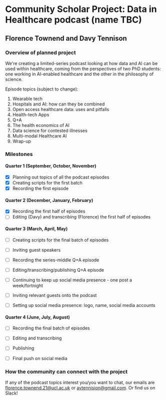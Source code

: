 # Community Scholar Project: Data in Healthcare podcast (name TBC)
## Florence Townend and Davy Tennison

### Overview of planned project
We're creating a limited-series podcast looking at how data and AI can be used within healthcare, coming from the perspectives of two PhD students: 
one working in AI-enabled healthcare and the other in the philosophy of science.

Episode topics (subject to change):
1. Wearable tech
2. Hospitals and AI: how can they be combined
3. Open access healthcare data: uses and pitfalls
4. Health-tech Apps
5. Q+A
6. The health economics of AI
7. Data science for contested illnesses
8. Multi-modal Healthcare AI
9. Wrap-up

### Milestones

#### Quarter 1 (September, October, November)
- [x] Planning out topics of all the podcast episodes
- [x] Creating scripts for the first batch
- [x] Recording the first episode

#### Quarter 2 (December, January, February)
- [x] Recording the first half of episodes
- [ ] Editing (Davy) and transcribing (Florence) the first half of episodes

#### Quarter 3 (March, April, May)
- [ ] Creating scripts for the final batch of episodes
- [ ] Inviting guest speakers
- [ ] Recording the series-middle Q+A episode
- [ ] Editing/transcribing/publishing Q+A episode
- [ ] Continuing to keep up social media presence - one post a week/fortnight
- [ ] Inviting relevant guests onto the podcast
- [ ] Setting up social media presence: logo, name, social media accounts


#### Quarter 4 (June, July, August)
- [ ] Recording the final batch of episodes
- [ ] Editing and transcribing
- [ ] Publishing
- [ ] Final push on social media


### How the community can connect with the project
If any of the podcast topics interest you/you want to chat, our emails are florence.townend.21@ucl.ac.uk or avtennision@gmail.com. Or find us on Slack!

